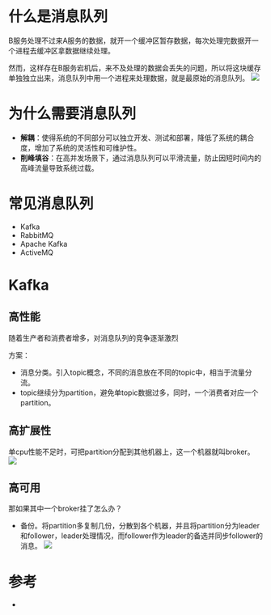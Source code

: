 # 什么是消息队列
B服务处理不过来A服务的数据，就开一个缓冲区暂存数据，每次处理完数据开一个进程去缓冲区拿数据继续处理。

然而，这样存在B服务宕机后，来不及处理的数据会丢失的问题，所以将这块缓存单独独立出来，消息队列中用一个进程来处理数据，就是最原始的消息队列。
![](https://pic.imgdb.cn/item/6693be04d9c307b7e9e34464.png)

# 为什么需要消息队列
- **解耦**：使得系统的不同部分可以独立开发、测试和部署，降低了系统的耦合度，增加了系统的灵活性和可维护性。
- **削峰填谷**：在高并发场景下，通过消息队列可以平滑流量，防止因短时间内的高峰流量导致系统过载。


# 常见消息队列
- Kafka
- RabbitMQ
- Apache Kafka
- ActiveMQ

# Kafka
## 高性能
随着生产者和消费者增多，对消息队列的竞争逐渐激烈

方案：
- 消息分类。引入topic概念，不同的消息放在不同的topic中，相当于流量分流。
- topic继续分为partition，避免单topic数据过多，同时，一个消费者对应一个partition。
## 高扩展性
单cpu性能不足时，可把partition分配到其他机器上，这一个机器就叫broker。
![](https://pic.imgdb.cn/item/6693bf5ed9c307b7e9e50399.png)
## 高可用
那如果其中一个broker挂了怎么办？
- 备份。将partition多复制几份，分散到各个机器，并且将partition分为leader和follower，leader处理情况，而follower作为leader的备选并同步follower的消息。
![](https://pic.imgdb.cn/item/6693c057d9c307b7e9e61dc7.png)

# 参考
- [](https://www.bilibili.com/video/BV1TT421y79S)